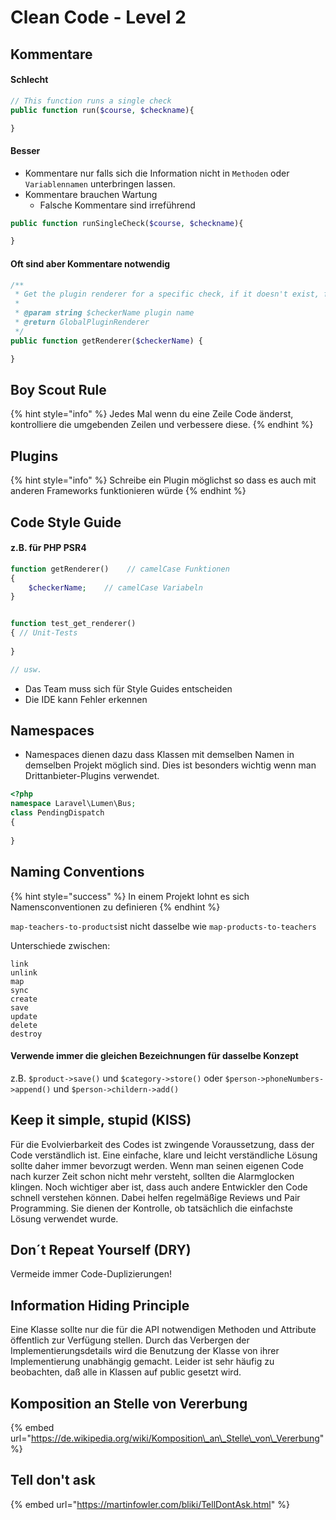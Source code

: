 # Clean Code - Level 2

## Kommentare

#### Schlecht

```php
// This function runs a single check 
public function run($course, $checkname){

}
```

#### Besser

* Kommentare nur falls sich die Information nicht in `Methoden` oder `Variablennamen` unterbringen lassen.
* Kommentare brauchen Wartung
  * Falsche Kommentare sind irreführend

```php
public function runSingleCheck($course, $checkname){

}
```

#### Oft sind aber Kommentare notwendig

```php
/**
 * Get the plugin renderer for a specific check, if it doesn't exist, fallback to the default one.
 *
 * @param string $checkerName plugin name
 * @return GlobalPluginRenderer
 */
public function getRenderer($checkerName) {

}
```

## Boy Scout Rule

{% hint style="info" %}
Jedes Mal wenn du eine Zeile Code änderst, kontrolliere die umgebenden Zeilen und verbessere diese.
{% endhint %}

## Plugins

{% hint style="info" %}
Schreibe ein Plugin möglichst so dass es auch mit anderen Frameworks funktionieren würde
{% endhint %}

## Code Style Guide

#### z.B. für PHP PSR4

```php
function getRenderer()    // camelCase Funktionen
{
    $checkerName;    // camelCase Variabeln
}


function test_get_renderer()
{ // Unit-Tests
    
}

// usw.
```

* Das Team muss sich für Style Guides entscheiden
* Die IDE kann Fehler erkennen

## Namespaces

* Namespaces dienen dazu dass Klassen mit demselben Namen in demselben Projekt möglich sind. Dies ist besonders wichtig wenn man Drittanbieter-Plugins verwendet.

```php
<?php
namespace Laravel\Lumen\Bus;
class PendingDispatch
{
    
}
```

## Naming Conventions

{% hint style="success" %}
In einem Projekt lohnt es sich Namensconventionen zu definieren
{% endhint %}

`map-teachers-to-products`ist nicht dasselbe wie `map-products-to-teachers`

Unterschiede zwischen:

```text
link  
unlink
map 
sync
create 
save
update
delete 
destroy
```

#### **Verwende immer die gleichen Bezeichnungen für dasselbe Konzept**

z.B. `$product->save()` und `$category->store()` oder `$person->phoneNumbers->append()` und `$person->childern->add()`

## Keep it simple, stupid \(KISS\)

Für die Evolvierbarkeit des Codes ist zwingende Voraussetzung, dass der Code verständlich ist. Eine einfache, klare und leicht verständliche Lösung sollte daher immer bevorzugt werden. Wenn man seinen eigenen Code nach kurzer Zeit schon nicht mehr versteht, sollten die Alarmglocken klingen. Noch wichtiger aber ist, dass auch andere Entwickler den Code schnell verstehen können. Dabei helfen regelmäßige Reviews und Pair Programming. Sie dienen der Kontrolle, ob tatsächlich die einfachste Lösung verwendet wurde.

## Don´t Repeat Yourself \(DRY\)

Vermeide immer Code-Duplizierungen!

## Information Hiding Principle

Eine Klasse sollte nur die für die API notwendigen Methoden und Attribute öffentlich zur Verfügung stellen. Durch das Verbergen der Implementierungsdetails wird die Benutzung der Klasse von ihrer Implementierung unabhängig gemacht. Leider ist sehr häufig zu beobachten, daß alle in Klassen auf public gesetzt wird.

## Komposition an Stelle von Vererbung

{% embed url="https://de.wikipedia.org/wiki/Komposition\_an\_Stelle\_von\_Vererbung" %}

## Tell don't ask

{% embed url="https://martinfowler.com/bliki/TellDontAsk.html" %}









